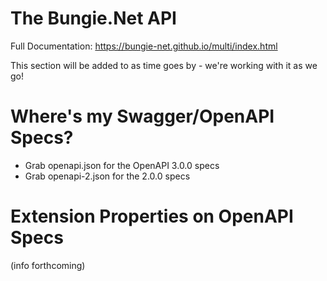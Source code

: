 # The Bungie.Net API

Full Documentation: https://bungie-net.github.io/multi/index.html

This section will be added to as time goes by - we're working with it as we go!

# Where's my Swagger/OpenAPI Specs?

- Grab openapi.json for the OpenAPI 3.0.0 specs
- Grab openapi-2.json for the 2.0.0 specs

# Extension Properties on OpenAPI Specs

(info forthcoming)
